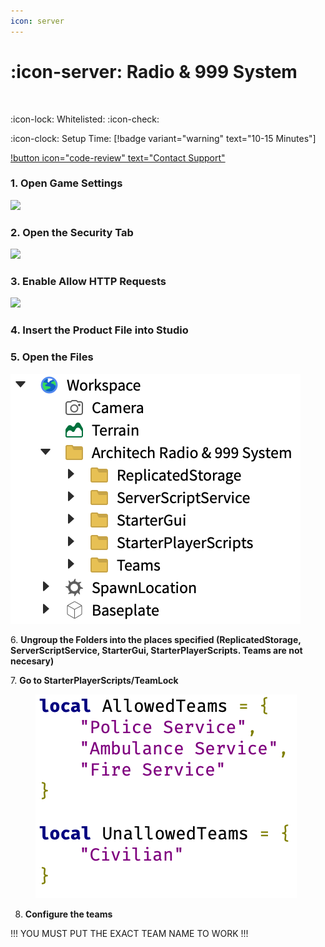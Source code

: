 ```yaml
---
icon: server
---
```


# :icon-server: Radio & 999 System

<figure><img src="https://images-ext-2.discordapp.net/external/ZpojWmFBDmN1JPAfA_6dbludPR3R3MBkdbY8qa2j514/%3Fwidth%3D1500/https/images.payhip.com/o_1gr8ta39mri81qq31bc71mh5k8pr.png?width=2018&height=1024" alt=""><figcaption></figcaption></figure>

:icon-lock: Whitelisted: :icon-check:

:icon-clock: Setup Time: [!badge variant="warning" text="10-15 Minutes"]

[!button icon="code-review" text="Contact Support"](https://discord.gg/architech)


### 1. **Open Game Settings**

![](<https://files.gitbook.com/v0/b/gitbook-x-prod.appspot.com/o/spaces%2Fudgwvw8daCrADYEGvCEn%2Fuploads%2F8U67XbRjqf7y6BjDgDkc%2FScreenshot%202022-12-16%20at%205.40.26%20PM.png?alt=media&token=49571fcc-20b0-4efd-96d1-e2b131707fbf>)

### 2\. **Open the Security Tab**

![](<https://files.gitbook.com/v0/b/gitbook-x-prod.appspot.com/o/spaces%2Fudgwvw8daCrADYEGvCEn%2Fuploads%2F3Z69W1viNETCHtC0cDbD%2FScreenshot%202022-12-16%20at%205.42.53%20PM.png?alt=media&token=fec859bb-7265-4066-9ab8-4edc932f430d>)

### 3\. **Enable Allow HTTP Requests**

![](<https://files.gitbook.com/v0/b/gitbook-x-prod.appspot.com/o/spaces%2Fudgwvw8daCrADYEGvCEn%2Fuploads%2FiGhOvQo1KUxanK4hJDak%2FScreenshot%202022-12-16%20at%205.41.25%20PM.png?alt=media&token=74694179-10d6-4227-a17e-470b4669fcb2>)

### 4\. **Insert the Product File into Studio**

### 5\. **Open the Files**

![](<https://github.com/A31thet1cs/Test/raw/main/.gitbook/assets/Screenshot%202023-01-31%20at%207.30.35%20PM.png>)

6\. **Ungroup the Folders into the places specified (ReplicatedStorage, ServerScriptService, StarterGui, StarterPlayerScripts. Teams are not necesary)**



7\. **Go to StarterPlayerScripts/TeamLock**

<figure><img src="https://github.com/A31thet1cs/Test/raw/main/.gitbook/assets/Screenshot%202023-01-31%20at%207.31.51%20PM.png" alt=""><figcaption></figcaption></figure>

8. **Configure the teams**

!!!
YOU MUST PUT THE EXACT TEAM NAME TO WORK
!!!
